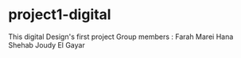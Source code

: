 # project1-digital
This digital Design's first project 
Group members : 
Farah Marei 
Hana Shehab 
Joudy El Gayar
